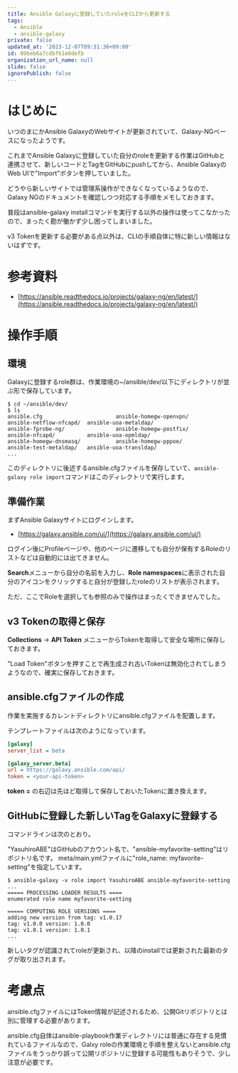 ```yaml
---
title: Ansible Galaxyに登録していたroleをCLIから更新する
tags:
  - Ansible
  - ansible-galaxy
private: false
updated_at: '2023-12-07T09:31:36+09:00'
id: 09beb6a7cdbf61e0defb
organization_url_name: null
slide: false
ignorePublish: false
---
```

# はじめに

いつのまにかAnsible GalaxyのWebサイトが更新されていて、Galaxy-NGベースになったようです。

これまでAnsible Galaxyに登録していた自分のroleを更新する作業はGitHubと連携させて、新しいコードとTagをGitHubにpushしてから、Ansible GalaxyのWeb UIで"Import"ボタンを押していました。

どうやら新しいサイトでは管理系操作ができなくなっているようなので、Galaxy NGのドキュメントを確認しつつ対応する手順をメモしておきます。

普段はansible-galaxy installコマンドを実行する以外の操作は使ってこなかったので、まったく勘が働かず少し困ってしまいました。

v3 Tokenを更新する必要がある点以外は、CLIの手順自体に特に新しい情報はないはずです。

# 参考資料

* [https://ansible.readthedocs.io/projects/galaxy-ng/en/latest/](https://ansible.readthedocs.io/projects/galaxy-ng/en/latest/)

# 操作手順

## 環境

Galaxyに登録するrole群は、作業環境の~/ansible/dev/以下にディレクトリが並ぶ形で保存しています。


```bash:
$ cd ~/ansible/dev/
$ ls 
ansible.cfg                       ansible-homegw-openvpn/           ansible-netflow-nfcapd/  ansible-uoa-metaldap/
ansible-fprobe-ng/                ansible-homegw-postfix/           ansible-nfcapd/          ansible-uoa-opmldap/
ansible-homegw-dnsmasq/           ansible-homegw-pppoe/             ansible-test-metaldap/   ansible-uoa-transldap/
...
```

このディレクトリに後述するansible.cfgファイルを保存していて、``ansible-galaxy role import``コマンドはこのディレクトリで実行します。

## 準備作業

まずAnsible Galaxyサイトにログインします。

* [https://galaxy.ansible.com/ui/](https://galaxy.ansible.com/ui/)

ログイン後にProfileページや、他のページに遷移しても自分が保有するRoleのリストなどは自動的には出てきません。

**Search**メニューから自分の名前を入力し、**Role namespaces**に表示された自分のアイコンをクリックすると自分が登録したroleのリストが表示されます。

ただ、ここでRoleを選択しても参照のみで操作はまったくできませんでした。

## v3 Tokenの取得と保存

**Collections** → **API Token** メニューからTokenを取得して安全な場所に保存しておきます。

"Load Token"ボタンを押すことで再生成され古いTokenは無効化されてしまうようなので、確実に保存しておきます。

## ansible.cfgファイルの作成

作業を実施するカレントディレクトリにansible.cfgファイルを配置します。

テンプレートファイルは次のようになっています。

```text:ansible.cfg
[galaxy]
server_list = beta

[galaxy_server.beta]
url = https://galaxy.ansible.com/api/
token = <your-api-token>
```

**token =** の右辺は先ほど取得して保存しておいたTokenに置き換えます。

## GitHubに登録した新しいTagをGalaxyに登録する

コマンドラインは次のとおり。

"YasuhiroABE"はGitHubのアカウント名で、"ansible-myfavorite-setting"はリポジトリ名です。
meta/main.ymlファイルに"role_name: myfavorite-setting"を指定しています。

```bash:
$ ansible-galaxy -v role import YasuhiroABE ansible-myfavorite-setting
...
===== PROCESSING LOADER RESULTS ====
enumerated role name myfavorite-setting

===== COMPUTING ROLE VERSIONS ====
adding new version from tag: v1.0.17
tag: v1.0.0 version: 1.0.0
tag: v1.0.1 version: 1.0.1
...
```

新しいタグが認識されてroleが更新され、以降のinstallでは更新された最新のタグが取り出されます。

# 考慮点

ansible.cfgファイルにはToken情報が記述されるため、公開Gitリポジトリとは別に管理する必要があります。

ansible.cfg自体はansible-playbook作業ディレクトリには普通に存在する見慣れているファイルなので、Galxy roleの作業環境と手順を整えないとansible.cfgファイルをうっかり誤って公開リポジトリに登録する可能性もありそうで、少し注意が必要です。

